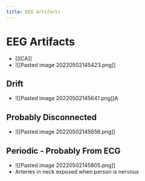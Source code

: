 ```yaml
---
title: EEG Artifacts
---
```


# EEG Artifacts
- [[ICA]]
- ![[Pasted image 20220502145423.png]]

## Drift
- ![[Pasted image 20220502145641.png]]A

## Probably Disconnected
- ![[Pasted image 20220502145656.png]]

## Periodic - Probably From ECG
- ![[Pasted image 20220502145805.png]]
- Arteries in neck exposed when person is nervous






























